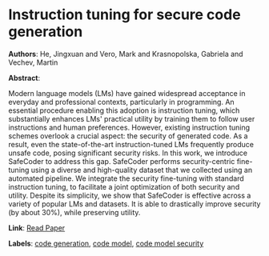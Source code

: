 # Instruction tuning for secure code generation

**Authors**: He, Jingxuan and Vero, Mark and Krasnopolska, Gabriela and Vechev, Martin

**Abstract**:

Modern language models (LMs) have gained widespread acceptance in everyday and professional contexts, particularly in programming. An essential procedure enabling this adoption is instruction tuning, which substantially enhances LMs' practical utility by training them to follow user instructions and human preferences. However, existing instruction tuning schemes overlook a crucial aspect: the security of generated code. As a result, even the state-of-the-art instruction-tuned LMs frequently produce unsafe code, posing significant security risks. In this work, we introduce SafeCoder to address this gap. SafeCoder performs security-centric fine-tuning using a diverse and high-quality dataset that we collected using an automated pipeline. We integrate the security fine-tuning with standard instruction tuning, to facilitate a joint optimization of both security and utility. Despite its simplicity, we show that SafeCoder is effective across a variety of popular LMs and datasets. It is able to drastically improve security (by about 30%), while preserving utility.

**Link**: [Read Paper](https://arxiv.org/pdf/2405.00218)

**Labels**: [code generation](../../labels/code_generation.md), [code model](../../labels/code_model.md), [code model security](../../labels/code_model_security.md)
